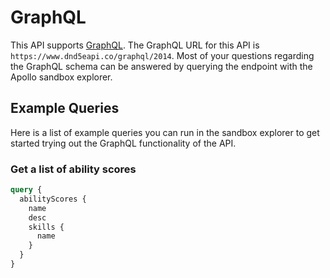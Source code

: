 # GraphQL

This API supports [GraphQL](https://graphql.org/). The GraphQL URL for this API
is `https://www.dnd5eapi.co/graphql/2014`. Most of your questions regarding the GraphQL schema can be answered by querying the endpoint with the Apollo sandbox explorer.


## Example Queries

Here is a list of example queries you can run in the sandbox explorer to get started trying out the GraphQL functionality of the API.

### Get a list of ability scores

```graphql
query {
  abilityScores {
    name
    desc
    skills {
      name
    }
  }
}
```
